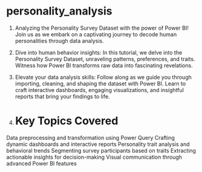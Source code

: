 # personality_analysis
1) Analyzing the Personality Survey Dataset with the power of Power BI! Join us as we embark on a captivating journey to decode human personalities through data analysis.

2) Dive into human behavior insights: In this tutorial, we delve into the Personality Survey Dataset, unraveling patterns, preferences, and traits. Witness how Power BI transforms raw data into fascinating revelations.

3) Elevate your data analysis skills: Follow along as we guide you through importing, cleaning, and shaping the dataset with Power BI. Learn to craft interactive dashboards, engaging visualizations, and insightful reports that bring your findings to life.

4) # Key Topics Covered 

Data preprocessing and transformation using Power Query
Crafting dynamic dashboards and interactive reports
Personality trait analysis and behavioral trends
Segmenting survey participants based on traits
Extracting actionable insights for decision-making
Visual communication through advanced Power BI features
